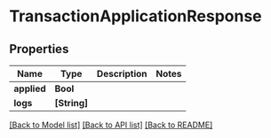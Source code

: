# TransactionApplicationResponse

## Properties
Name | Type | Description | Notes
------------ | ------------- | ------------- | -------------
**applied** | **Bool** |  | 
**logs** | **[String]** |  | 

[[Back to Model list]](../README.md#documentation-for-models) [[Back to API list]](../README.md#documentation-for-api-endpoints) [[Back to README]](../README.md)


